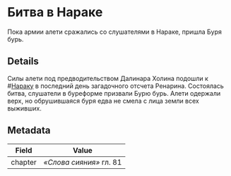 # Битва в Нараке
Пока армии алети сражались со слушателями в Нараке, пришла Буря бурь.

## Details
Силы алети под предводительством Далинара Холина подошли к #[Нараку](locations/narak) в последний день загадочного отсчета Ренарина. Состоялась битва, слушатели в буреформе призвали Бурю бурь. Алети одержали верх, но обрушившаяся буря едва не смела с лица земли всех выживших.

## Metadata
| Field | Value |
| ----- | ----- |
| chapter | *«Слова сияния»* гл. 81 |
